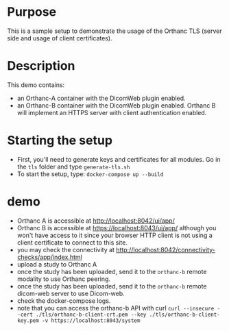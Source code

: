 # Purpose

This is a sample setup to demonstrate the usage of the Orthanc TLS (server side and usage of client certificates).

# Description

This demo contains:

- an Orthanc-A container with the DicomWeb plugin enabled.
- an Orthanc-B container with the DicomWeb plugin enabled.  Orthanc B will implement an HTTPS server with client authentication enabled.

# Starting the setup

- First, you'll need to generate keys and certificates for all modules.  Go in the `tls` folder and type `generate-tls.sh`
- To start the setup, type: `docker-compose up --build`

# demo

- Orthanc A is accessible at [http://localhost:8042/ui/app/](http://localhost:8042/ui/app/)
- Orthanc B is accessible at [https://localhost:8043/ui/app/](https://localhost:8043/ui/app/) although you won't have access to it since your browser HTTP client is not using a client certificate to connect to this site. 
- you may check the connectivity at [http://localhost:8042/connectivity-checks/app/index.html](http://localhost:8042/connectivity-checks/app/index.html)
- upload a study to Orthanc A
- once the study has been uploaded, send it to the `orthanc-b` remote modality to use Orthanc peering.
- once the study has been uploaded, send it to the `orthanc-b` remote dicom-web server to use Dicom-web.
- check the docker-compose logs.
- note that you can access the orthanc-b API with curl `curl --insecure --cert ./tls/orthanc-b-client-crt.pem --key ./tls/orthanc-b-client-key.pem -v https://localhost:8043/system`